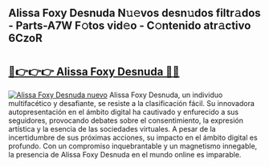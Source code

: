 ## Alissa Foxy Desnuda N𝚞𝚎vos desn𝚞dos filtr𝚊dos - Parts-A7W F𝚘tos vid𝚎o - C𝚘ntenido atr𝚊ctivo 6CzoR

# <h2><a href="http://mb0s6ou.tromn.icu/?c=Alissa+Foxy+Desnuda">🔗👉👉👉 Alissa Foxy Desnuda 🔗🔗</a></h2>

[![Alissa Foxy Desnuda nuevo](https://i.imgur.com/pEAQMta.gif)](http://mb0s6ou.tromn.icu/?c=Alissa+Foxy+Desnuda)
Alissa Foxy Desnuda, un individuo multifacético y desafiante, se resiste a la clasificación fácil. Su innovadora autopresentación en el ámbito digital ha cautivado y enfurecido a sus seguidores, provocando debates sobre el consentimiento, la expresión artística y la esencia de las sociedades virtuales. A pesar de la incertidumbre de sus próximas acciones, su impacto en el ámbito digital es profundo. Con un compromiso inquebrantable y un magnetismo innegable, la presencia de Alissa Foxy Desnuda en el mundo online es imparable.
